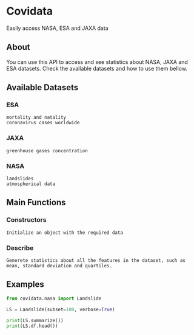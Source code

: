 # Covidata

Easily access NASA, ESA and JAXA data

## About

You can use this API to access and see statistics about NASA, JAXA and ESA datasets. Check the available datasets and how to use them bellow.

## Available Datasets
### ESA
    mortality and natality
    coronavirus cases worldwide

### JAXA
    greenhouse gases concentration

### NASA
    landslides
    atmospherical data

## Main Functions
### Constructors
    Initialize an object with the required data

### Describe
    Generete statistics about all the features in the dataset, such as mean, standard deviation and quartiles.

## Examples
```python
from covidata.nasa import Landslide

LS = Landslide(subset=100, verbose=True)

print(LS.summarize())
print(LS.df.head())
```
